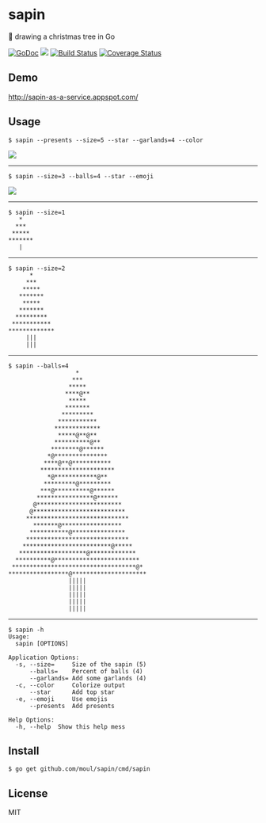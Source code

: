 # sapin
:christmas_tree: drawing a christmas tree in Go

[![GoDoc](https://godoc.org/github.com/moul/sapin?status.svg)](https://godoc.org/github.com/moul/sapin)
[![](https://img.shields.io/badge/appspot-sapin--as--a--service-blue.svg)](http://sapin-as-a-service.appspot.com/)
[![Build Status](https://travis-ci.org/moul/sapin.svg?branch=master)](https://travis-ci.org/moul/sapin)
[![Coverage Status](https://coveralls.io/repos/moul/sapin/badge.svg?branch=master&service=github)](https://coveralls.io/github/moul/sapin?branch=master)

## Demo

http://sapin-as-a-service.appspot.com/

## Usage

```console
$ sapin --presents --size=5 --star --garlands=4 --color
```
![](https://raw.githubusercontent.com/moul/sapin/master/assets/sapin-size5-balls4-star-garlands4-color.png)

---

```console
$ sapin --size=3 --balls=4 --star --emoji
```
![](https://raw.githubusercontent.com/moul/sapin/master/assets/sapin-size3-balls4-star-emoji.png)

---

```console
$ sapin --size=1
   *
  ***
 *****
*******
   |
```

---

```console
$ sapin --size=2
      *
     ***
    *****
   *******
    *****
   *******
  *********
 ***********
*************
     |||
     |||
```

---

```console
$ sapin --balls=4
                   *
                  ***
                 *****
                ****@**
                 *****
                *******
               *********
              ***********
             *************
              *****@**@**
             **********@**
            ********@******
           *@***************
          ****@**@***********
         *********************
           *@************@**
          *********@*********
         ***@**********@******
        ****************@******
       @************************
      @**************************
     *****************************
       *******@*****************
      ***********@***************
     *****************************
    *************************@*****
   *******************@*************
  **********@************************
 ***********************************@*
*****************@*********************
                 |||||
                 |||||
                 |||||
                 |||||
                 |||||
```

---

```console
$ sapin -h
Usage:
  sapin [OPTIONS]

Application Options:
  -s, --size=     Size of the sapin (5)
      --balls=    Percent of balls (4)
      --garlands= Add some garlands (4)
  -c, --color     Colorize output
      --star      Add top star
  -e, --emoji     Use emojis
      --presents  Add presents

Help Options:
  -h, --help  Show this help mess
```

## Install

```console
$ go get github.com/moul/sapin/cmd/sapin
```

## License

MIT
